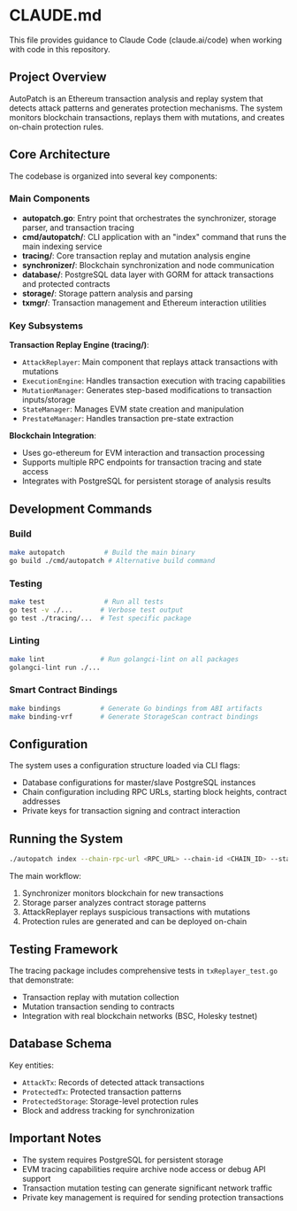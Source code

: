 # CLAUDE.md

This file provides guidance to Claude Code (claude.ai/code) when working with code in this repository.

## Project Overview

AutoPatch is an Ethereum transaction analysis and replay system that detects attack patterns and generates protection mechanisms. The system monitors blockchain transactions, replays them with mutations, and creates on-chain protection rules.

## Core Architecture

The codebase is organized into several key components:

### Main Components
- **autopatch.go**: Entry point that orchestrates the synchronizer, storage parser, and transaction tracing
- **cmd/autopatch/**: CLI application with an "index" command that runs the main indexing service
- **tracing/**: Core transaction replay and mutation analysis engine
- **synchronizer/**: Blockchain synchronization and node communication
- **database/**: PostgreSQL data layer with GORM for attack transactions and protected contracts
- **storage/**: Storage pattern analysis and parsing
- **txmgr/**: Transaction management and Ethereum interaction utilities

### Key Subsystems

**Transaction Replay Engine (tracing/)**:
- `AttackReplayer`: Main component that replays attack transactions with mutations
- `ExecutionEngine`: Handles transaction execution with tracing capabilities  
- `MutationManager`: Generates step-based modifications to transaction inputs/storage
- `StateManager`: Manages EVM state creation and manipulation
- `PrestateManager`: Handles transaction pre-state extraction

**Blockchain Integration**:
- Uses go-ethereum for EVM interaction and transaction processing
- Supports multiple RPC endpoints for transaction tracing and state access
- Integrates with PostgreSQL for persistent storage of analysis results

## Development Commands

### Build
```bash
make autopatch          # Build the main binary
go build ./cmd/autopatch # Alternative build command
```

### Testing
```bash
make test               # Run all tests
go test -v ./...       # Verbose test output
go test ./tracing/...  # Test specific package
```

### Linting
```bash
make lint              # Run golangci-lint on all packages
golangci-lint run ./...
```

### Smart Contract Bindings
```bash
make bindings          # Generate Go bindings from ABI artifacts
make binding-vrf       # Generate StorageScan contract bindings
```

## Configuration

The system uses a configuration structure loaded via CLI flags:
- Database configurations for master/slave PostgreSQL instances
- Chain configuration including RPC URLs, starting block heights, contract addresses
- Private keys for transaction signing and contract interaction

## Running the System

```bash
./autopatch index --chain-rpc-url <RPC_URL> --chain-id <CHAIN_ID> --starting-height <HEIGHT>
```

The main workflow:
1. Synchronizer monitors blockchain for new transactions
2. Storage parser analyzes contract storage patterns  
3. AttackReplayer replays suspicious transactions with mutations
4. Protection rules are generated and can be deployed on-chain

## Testing Framework

The tracing package includes comprehensive tests in `txReplayer_test.go` that demonstrate:
- Transaction replay with mutation collection
- Mutation transaction sending to contracts
- Integration with real blockchain networks (BSC, Holesky testnet)

## Database Schema

Key entities:
- `AttackTx`: Records of detected attack transactions
- `ProtectedTx`: Protected transaction patterns
- `ProtectedStorage`: Storage-level protection rules
- Block and address tracking for synchronization

## Important Notes

- The system requires PostgreSQL for persistent storage
- EVM tracing capabilities require archive node access or debug API support
- Transaction mutation testing can generate significant network traffic
- Private key management is required for sending protection transactions